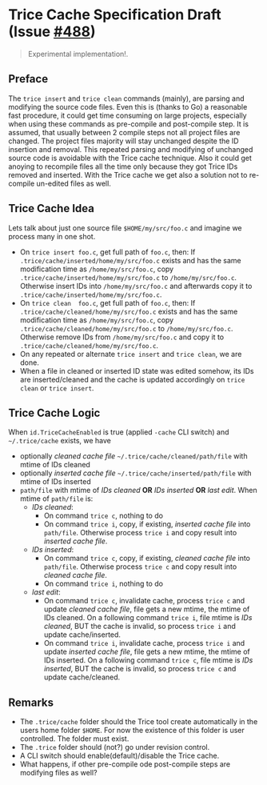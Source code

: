 # Trice Cache Specification Draft (Issue [#488](https://github.com/rokath/trice/issues/488))

> Experimental implementation!.

## Preface

The `trice insert` and `trice clean` commands (mainly), are parsing and modifying the source code files. Even this is (thanks to Go) a reasonable fast procedure, it could get time consuming on large projects, especially when using these commands as pre-compile and post-compile step. It is assumed, that usually between 2 compile steps not all project files are changed. The project files majority will stay unchanged despite the ID insertion and removal. This repeated parsing and modifying of unchanged source code is avoidable with the Trice cache technique. Also it could get anoying to recompile files all the time only because they got Trice IDs removed and inserted. With the Trice cache we get also a solution not to re-compile un-edited files as well.

## Trice Cache Idea

Lets talk about just one source file `$HOME/my/src/foo.c` and imagine we process many in one shot.

- On `trice insert foo.c`, get full path of `foo.c`, then:
  If `.trice/cache/inserted/home/my/src/foo.c` exists and has the same modification time as `/home/my/src/foo.c`, copy `.trice/cache/inserted/home/my/src/foo.c` to `/home/my/src/foo.c`. Otherwise insert IDs into `/home/my/src/foo.c` and afterwards copy it to `.trice/cache/inserted/home/my/src/foo.c`.
- On `trice clean  foo.c`, get full path of `foo.c`, then:
  If `.trice/cache/cleaned/home/my/src/foo.c` exists and has the same modification time as `/home/my/src/foo.c`, copy `.trice/cache/cleaned/home/my/src/foo.c` to `/home/my/src/foo.c`. Otherwise remove IDs from `/home/my/src/foo.c` and copy it to `.trice/cache/cleaned/home/my/src/foo.c`.
- On any repeated or alternate `trice insert` and `trice clean`, we are done.
- When a file in cleaned or inserted ID state was edited somehow, its IDs are inserted/cleaned and the cache is updated accordingly on `trice clean` or `trice insert`.

## Trice Cache Logic

When `id.TriceCacheEnabled` is true (applied `-cache` CLI switch) and `~/.trice/cache` exists, we have
- optionally _cleaned cache file_   `~/.trice/cache/cleaned/path/file`  with mtime of IDs cleaned
- optionally  _inserted cache file_ `~/.trice/cache/inserted/path/file` with mtime of IDs inserted
- `path/file` with mtime of _IDs cleaned_ **OR** _IDs inserted_ **OR** _last edit_. When mtime of `path/file` is:
  - _IDs cleaned_:
      - On command `trice c`, nothing to do
      - On command `trice i`, copy, if existing, _inserted cache file_ into `path/file`. Otherwise process `trice i` and copy result into _inserted cache file_.
  - _IDs inserted_:
      - On command `trice c`, copy, if existing, _cleaned cache file_  into `path/file`. Otherwise process `trice c` and copy result into _cleaned cache file_. 
      - On command `trice i`, nothing to do
  - _last edit_:
      - On command `trice c`, invalidate cache, process `trice c` and update _cleaned cache file_, file gets a new mtime, the mtime of IDs cleaned. On a following command `trice i`, file mtime is _IDs cleaned_, BUT the cache is invalid, so process `trice i` and update cache/inserted.
      - On command `trice i`, invalidate cache, process `trice i` and update _inserted cache file_, file gets a new mtime, the mtime of IDs inserted. On a following command `trice c`, file mtime is _IDs inserted_, BUT the cache is invalid, so process `trice c` and update cache/cleaned.


## Remarks

- The `.trice/cache` folder should the Trice tool create automatically in the users home folder `$HOME`. For now the existence of this folder is user controlled. The folder must exist.
- The `.trice` folder should (not?) go under revision control.
- A CLI switch should enable(default)/disable the Trice cache.
- What happens, if other pre-compile ode post-compile steps are modifying files as well?
